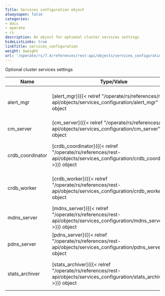 ```yaml
---
Title: Services configuration object
alwaysopen: false
categories:
- docs
- operate
- rs
description: An object for optional cluster services settings
hideListLinks: true
linkTitle: services_configuration
weight: $weight
url: '/operate/rs/7.4/references/rest-api/objects/services_configuration/'
---
```


Optional cluster services settings

| Name | Type/Value | Description |
|------|------------|-------------|
| alert_mgr | [alert_mgr]({{< relref "/operate/rs/references/rest-api/objects/services_configuration/alert_mgr" >}}) object | Whether to enable/disable the alert manager processes |
| cm_server | [cm_server]({{< relref "/operate/rs/references/rest-api/objects/services_configuration/cm_server" >}}) object | Whether to enable/disable the CM server |
| crdb_coordinator | [crdb_coordinator]({{< relref "/operate/rs/references/rest-api/objects/services_configuration/crdb_coordinator" >}}) object | Whether to enable/disable the CRDB coordinator process |
| crdb_worker | [crdb_worker]({{< relref "/operate/rs/references/rest-api/objects/services_configuration/crdb_worker" >}}) object | Whether to enable/disable the CRDB worker processes |
| mdns_server | [mdns_server]({{< relref "/operate/rs/references/rest-api/objects/services_configuration/mdns_server" >}}) object | Whether to enable/disable the multicast DNS server |
| pdns_server | [pdns_server]({{< relref "/operate/rs/references/rest-api/objects/services_configuration/pdns_server" >}}) object | Whether to enable/disable the PDNS server |
| stats_archiver | [stats_archiver]({{< relref "/operate/rs/references/rest-api/objects/services_configuration/stats_archiver" >}}) object | Whether to enable/disable the stats archiver service |
